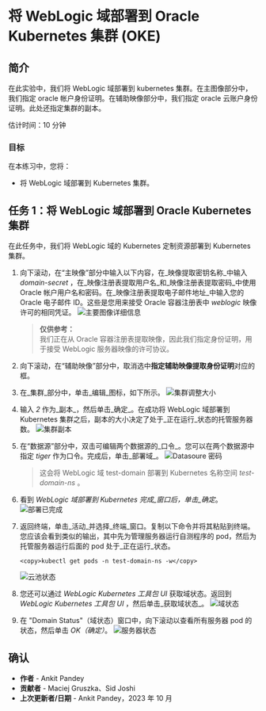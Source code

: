 # 将 WebLogic 域部署到 Oracle Kubernetes 集群 (OKE)

## 简介

在此实验中，我们将 WebLogic 域部署到 kubernetes 集群。在主图像部分中，我们指定 oracle 帐户身份证明。在辅助映像部分中，我们指定 oracle 云账户身份证明。此处还指定集群的副本。

估计时间：10 分钟

### 目标

在本练习中，您将：

*   将 WebLogic 域部署到 Kubernetes 集群。

## 任务 1：将 WebLogic 域部署到 Oracle Kubernetes 集群

在此任务中，我们将 WebLogic 域的 Kubernetes 定制资源部署到 Kubernetes 集群。

1.  向下滚动，在“主映像”部分中输入以下内容，在_映像提取密钥名称_中输入 _domain-secret_ ，在_映像注册表提取用户名_和_映像注册表提取密码_中使用 Oracle 帐户用户名和密码。在_映像注册表提取电子邮件地址_中输入您的 Oracle 电子邮件 ID。这些是您用来接受 Oracle 容器注册表中 _weblogic_ 映像许可的相同凭证。 ![主要图像详细信息](images/primary-image-details.png)
    
    > **仅供参考：**  
    > 我们正在从 Oracle 容器注册表提取映像，因此我们指定身份证明，用于接受 WebLogic 服务器映像的许可协议。
    
2.  向下滚动，在“辅助映像”部分中，取消选中**指定辅助映像提取身份证明**对应的框。
    
3.  在_集群_部分中，单击_编辑_图标，如下所示。 ![集群调整大小](images/cluster-resize.png)
    
4.  输入 _2_ 作为_副本_，然后单击_确定_。在成功将 WebLogic 域部署到 Kubernetes 集群之后，副本的大小决定了处于_正在运行_状态的托管服务器数。 ![集群副本](images/cluster-replicas.png)
    
5.  在“数据源”部分中，双击可编辑两个数据源的_口令_。您可以在两个数据源中指定 _tiger_ 作为口令。完成后，单击_部署域_。 ![Datasoure 密码](images/datasource-password.png)
    
    > 这会将 WebLogic 域 test-domain 部署到 Kubernetes 名称空间 _test-domain-ns_ 。
    
6.  看到 _WebLogic 域部署到 Kubernetes 完成_窗口后，单击_确定_。 ![部署已完成](images/deployment-complete.png)
    
7.  返回终端，单击_活动_并选择_终端_窗口。复制以下命令并将其粘贴到终端。您应该会看到类似的输出，其中先为管理服务器运行自测程序的 pod，然后为托管服务器运行后面的 pod 处于_正在运行_状态。
    
        <copy>kubectl get pods -n test-domain-ns -w</copy>
        
    
    ![云池状态](images/pod-status.png)
    
8.  您还可以通过 _WebLogic Kubernetes 工具包 UI_ 获取域状态。返回到 _WebLogic Kubernetes 工具包 UI_ ，然后单击_获取域状态_。 ![域状态](images/domain-status.png)
    
9.  在 "Domain Status"（域状态）窗口中，向下滚动以查看所有服务器 pod 的状态，然后单击 _OK（确定）_。 ![服务器状态](images/server-status.png)
    

## 确认

*   **作者** - Ankit Pandey
*   **贡献者** - Maciej Gruszka、Sid Joshi
*   **上次更新者/日期** - Ankit Pandey，2023 年 10 月